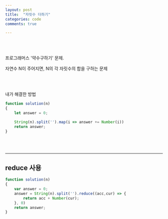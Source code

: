 ```yaml
---
layout: post
title:  "자릿수 더하기"
categories: code
comments: true

---
```




<br>

<br>

프로그래머스 '약수구하기' 문제.

자연수 N이 주어지면, N의 각 자릿수의 합을 구하는 문제





<br>

<br>

내가 해결한 방법

~~~js
function solution(n)
{
    let answer = 0;

    String(n).split('').map(i => answer += Number(i))
    return answer;
}
~~~



<br>

<br>

---

## reduce 사용

~~~js
function solution(n)
{
    var answer = 0;
    answer = String(n).split('').reduce((acc,cur) => {
        return acc + Number(cur);
    }, 0)
    return answer;
}
~~~





<br>

<br>

 





 

